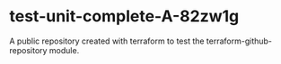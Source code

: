 # test-unit-complete-A-82zw1g
A public repository created with terraform to test the terraform-github-repository module.
